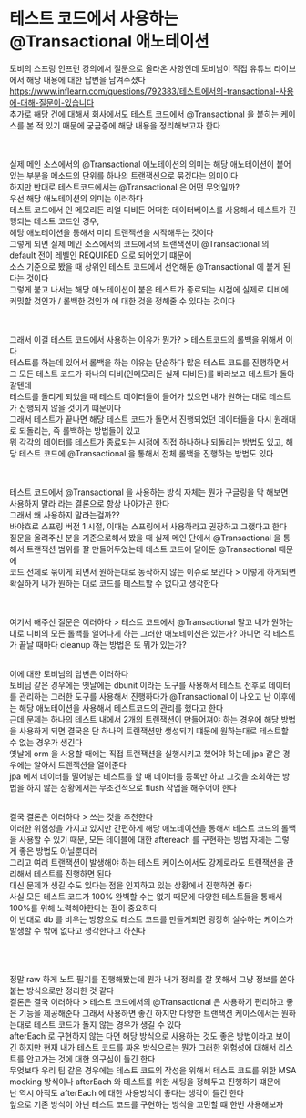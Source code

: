 # 테스트 코드에서 사용하는 @Transactional 애노테이션 
토비의 스프링 인프런 강의에서 질문으로 올라온 사항인데 토비님이 직접 유튜브 라이브에서 해당 내용에 대한 답변을 남겨주셨다 <br>
https://www.inflearn.com/questions/792383/테스트에서의-transactional-사용에-대해-질문이-있습니다 <br>
추가로 해당 건에 대해서 회사에서도 테스트 코드에서 @Transactional 을 붙히는 케이스를 본 적 있기 때문에 궁금증에 해당 내용을 정리해보고자 한다 <br>
<br><br>


실제 메인 소스에서의 @Transactional 애노테이션의 의미는 해당 애노테이션이 붙어있는 부분을 메소드의 단위를 하나의 트랜잭션으로 묶겠다는 의미이다 <br>
하지만 반대로 테스트코드에서는 @Transactional 은 어떤 무엇일까? <br>
우선 해당 애노테이션의 의미는 이러하다 <br>
테스트 코드에서 인 메모리든 리얼 디비든 어떠한 데이터베이스를 사용해서 테스트가 진행되는 테스트 코드인 경우, <br>
해당 애노테이션을 통해서 미리 트랜잭션을 시작해두는 것이다 <br>
그렇게 되면 실제 메인 소스에서의 코드에서의 트랜잭션이 @Transactional 의 default 전이 레벨인 REQUIRED 으로 되어있기 떄문에 <br> 
소스 기준으로 봤을 때 상위인 테스트 코드에서 선언해둔 @Transactional 에 붙게 된다는 것이다 <br>
그렇게 붙고 나서는 해당 애노테이션이 붙은 테스트가 종료되는 시점에 실제로 디비에 커밋할 것인가 / 롤백한 것인가 에 대한 것을 정해줄 수 있다는 것이다 <br>
<br><br>

그래서 이걸 테스트 코드에서 사용하는 이유가 뭔가? > 테스트코드의 롤백을 위해서 이다 <br>
테스트를 하는데 있어서 롤백을 하는 이유는 단순하다 많은 테스트 코드를 진행하면서 그 모든 테스트 코드가 하나의 디비(인메모리든 실제 디비든)를 바라보고 테스트가 돌아갈텐데 <br> 
테스트를 돌리게 되었을 때 테스트 데이터들이 들어가 있으면 내가 원하는 대로 테스트가 진행되지 않을 것이기 떄문이다 <br>
그래서 테스트가 끝나면 해당 테스트 코드가 돌면서 진행되었던 데이터들을 다시 원래대로 되돌리는, 즉 롤백하는 방법들이 있고 <br> 
뭐 각각의 데이터를 테스트가 종료되는 시점에 직접 하나하나 되돌리는 방법도 있고, 해당 테스트 코드에 @Transactional 을 통해서 전체 롤백을 진행하는 방법도 있다 <br>
<br><br>

테스트 코드에서 @Transactional 을 사용하는 방식 자체는 뭔가 구글링을 막 해보면 사용하지 말라 라는 결론으로 항상 나아가곤 한다 <br> 
그래서 왜 사용하지 말라는걸까?? <br>
바야흐로 스프링 버전 1 시절, 이때는 스프링에서 사용하라고 권장하고 그랬다고 한다 <br> 
질문을 올려주신 분을 기준으로해서 봤을 때 실제 메인 단에서 @Transactional 을 통해서 트랜잭션 범위를 잘 만들어두었는데 테스트 코드에 달아둔 @Transactional 때문에 <br>
코드 전체로 묶이게 되면서 원하는대로 동작하지 않는 이슈로 보인다 > 이렇게 하게되면 확실하게 내가 원하는 대로 코드를 테스트할 수 없다고 생각한다 <br>
<br><br>

여기서 해주신 질문은 이러하다 > 테스트 코드에서 @Transactional 말고 내가 원하는대로 디비의 모든 롤백를 일어나게 하는 그러한 애노테이션은 있는가? 아니면 
각 테스트가 끝날 때마다 cleanup 하는 방법은 또 뭐가 있는가? <br> 
<br>

이에 대한 토비님의 답변은 이러하다 <br>
토비님 같은 경우에는 옛날에는 dbunit 이라는 도구를 사용해서 테스트 전후로 데이터를 관리하는 그러한 도구를 사용해서 진행하다가 @Transactional 이 나오고 난 이후에는
해당 애노테이션을 사용해서 테스트코드의 관리를 했다고 한다 <br>
근데 문제는 하나의 테스트 내에서 2개의 트랜잭션이 만들어져야 하는 경우에 해당 방법을 사용하게 되면 결국은 단 하나의 트랜잭션만 생성되기 떄문에 원하는대로 테스트할 수 없는 경우가 생긴다 <br>
옛날에 orm 을 사용할 때에는 직접 트랜잭션을 실행시키고 했어야 하는데 jpa 같은 경우에는 알아서 트랜잭션을 열어준다 <br>
jpa 에서 데이터를 밀어넣는 테스트를 할 때 데이터를 등록만 하고 그것을 조회하는 방법을 하지 않는 상황에서는 무조건적으로 flush 작업을 해주어야 한다 <br> 
<br>


결국 결론은 이러하다 > 쓰는 것을 추천한다 <br>
이러한 위험성을 가지고 있지만 간편하게 해당 애노테이션을 통해서 테스트 코드의 롤백을 사용할 수 있기 때문, 모든 테이블에 대한 aftereach 를 구현하는 방법 자체는 그렇게 좋은 방법도 아닐뿐더러 <br> 
그리고 여러 트랜잭션이 발생해야 하는 테스트 케이스에서도 강제로라도 트랜잭션을 관리해서 테스트를 진행하면 된다 <br>
대신 문제가 생길 수도 있다는 점을 인지하고 있는 상황에서 진행하면 좋다 <br>
사실 모든 테스트 코드가 100% 완벽할 수는 없기 때문에 다양한 테스트들을 통해서 100%를 위해 노력해야한다는 점이 중요하다 <br> 
이 반대로 db 를 비우는 방향으로 테스트 코드를 만들게되면 굉장히 실수하는 케이스가 발생할 수 밖에 없다고 생각한다고 하신다 <br> 
<br><br><br>

정말 raw 하게 노트 필기를 진행해봤는데 뭔가 내가 정리를 잘 못해서 그냥 정보를 쏟아붙는 방식으로만 정리한 것 같다 <br>
결론은 결국 이러하다 > 테스트 코드에서의 @Transactional 은 사용하기 편리하고 좋은 기능을 제공해준다 그래서 사용하면 좋긴 하지만 다양한 트랜잭션 케이스에서는 원하는대로 테스트 코드가 돌지 않는 경우가 생길 수 있다 <br> 
afterEach 로 구현하지 않는 다면 해당 방식으로 사용하는 것도 좋은 방법이라고 보이긴 하지만 현재 내가 테스트 코드를 짜온 방식으로는 뭔가 그러한 위험성에 대해서 리스트를 안고가는 것에 대한 의구심이 들긴 한다 <br> 
무엇보다 우리 팀 같은 경우에는 테스트 코드의 작성을 위해서 테스트 코드를 위한 MSA mocking 방식이나 afterEach 와 테스트를 위한 세팅을 정해두고 진행하기 떄문에 <br>
난 역시 아직도 afterEach 에 대한 사용방식이 좋다는 생각이 들긴 한다 <br> 
앞으로 기존 방식이 아닌 테스트 코드를 구현하는 방식을 고민할 떄 한번 사용해보자 <br>
<br><br>


<br><br><br><br><br><br><br><br><br><br>